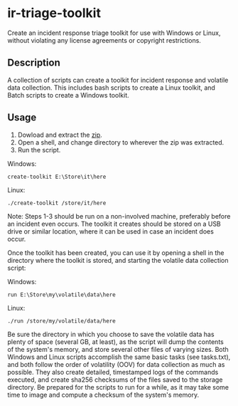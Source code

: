 ir-triage-toolkit
=================

Create an incident response triage toolkit for use with Windows or
Linux, without violating any license agreements or copyright
restrictions.

## Description
A collection of scripts can create a toolkit for
incident response and volatile data collection. This includes bash
scripts to create a Linux toolkit, and Batch scripts to create a Windows
toolkit.

## Usage
1. Dowload and extract the [zip](https://github.com/george2/ir-triage-toolkit/archive/master.zip).
2. Open a shell, and change directory to wherever the zip was extracted.
3. Run the script.

Windows:

    create-toolkit E:\Store\it\here

Linux:

    ./create-toolkit /store/it/here

Note: Steps 1-3 should be run on a non-involved machine, preferably
before an incident even occurs. The toolkit it creates should be stored
on a USB drive or similar location, where it can be used in case an
incident does occur.

Once the toolkit has been created, you can use it by opening a shell in
the directory where the toolkit is stored, and starting the volatile
data collection script:

Windows:

    run E:\Store\my\volatile\data\here

Linux:

    ./run /store/my/volatile/data/here

Be sure the directory in which you choose to save the volatile data has
plenty of space (several GB, at least), as the script will dump the
contents of the system's memory, and store several other files of
varying sizes. Both Windows and Linux scripts accomplish the same basic
tasks (see tasks.txt), and both follow the order of volatility (OOV) for
data collection as much as possible. They also create detailed,
timestamped logs of the commands executed, and create sha256 checksums
of the files saved to the storage directory. Be prepared for the scripts
to run for a while, as it may take some time to image and compute a
checksum of the system's memory.
